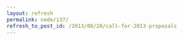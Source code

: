 ```yaml
---
layout: refresh
permalink: node/137/
refresh_to_post_id: /2013/08/20/call-for-2013-proposals
---
```

